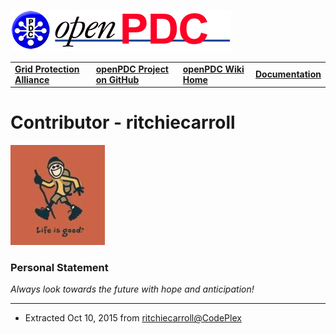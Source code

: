 [![The Open Source Phasor Data Concentrator](../openPDC_Logo.png)](../openPDC_Home.md)

|   |   |   |   |
|---|---|---|---|
| **[Grid Protection Alliance](http://www.gridprotectionalliance.org)** | **[openPDC Project on GitHub](https://github.com/GridProtectionAlliance/openPDC)** | **[openPDC Wiki Home](../openPDC_Home.md)** | **[Documentation](../openPDC_Documentation_Home.md)** |

# Contributor - ritchiecarroll

![ritchiecarroll](ritchiecarroll.png)

### Personal Statement

*Always look towards the future with hope and anticipation!*

---

* Extracted Oct 10, 2015 from [ritchiecarroll@CodePlex](http://www.codeplex.com/site/users/view/ritchiecarroll)
